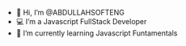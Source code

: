 * 👋 Hi, I’m @ABDULLAHSOFTENG
* 💻 I’m a Javascript FullStack Developer
* 🌱 I’m currently learning Javascript Funtamentals
